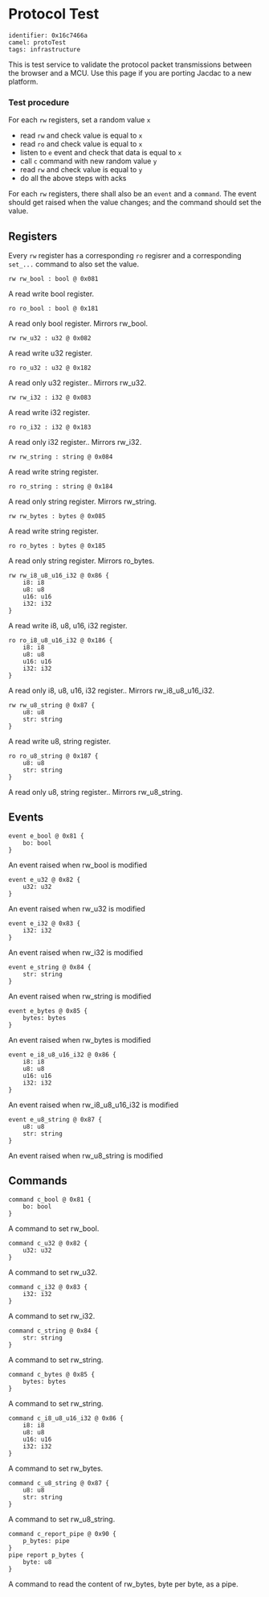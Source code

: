 # Protocol Test

    identifier: 0x16c7466a
    camel: protoTest
    tags: infrastructure

This is test service to validate the protocol packet transmissions between the browser and a MCU.
Use this page if you are porting Jacdac to a new platform.

### Test procedure

For each ``rw`` registers, set a random value ``x``
  * read ``rw`` and check value is equal to ``x``
  * read ``ro`` and check value is equal to ``x``
  * listen to ``e`` event and check that data is equal to ``x``
  * call ``c`` command with new random value ``y``
  * read ``rw`` and check value is equal to ``y``
  * do all the above steps with acks

For each ``rw`` registers, there shall also
be an ``event`` and a ``command``. The event
should get raised when the value changes;
and the command should set the value.
  
## Registers

Every ``rw`` register has a corresponding ``ro`` regisrer
and a corresponding ``set_...`` command to also set the value.

    rw rw_bool : bool @ 0x081

A read write bool register.

    ro ro_bool : bool @ 0x181

A read only bool register. Mirrors rw_bool.

    rw rw_u32 : u32 @ 0x082

A read write u32 register.

    ro ro_u32 : u32 @ 0x182

A read only u32 register.. Mirrors rw_u32.

    rw rw_i32 : i32 @ 0x083

A read write i32 register.

    ro ro_i32 : i32 @ 0x183

A read only i32 register.. Mirrors rw_i32.

    rw rw_string : string @ 0x084

A read write string register.

    ro ro_string : string @ 0x184

A read only string register. Mirrors rw_string.

    rw rw_bytes : bytes @ 0x085

A read write string register.

    ro ro_bytes : bytes @ 0x185

A read only string register. Mirrors ro_bytes.

    rw rw_i8_u8_u16_i32 @ 0x86 {
        i8: i8
        u8: u8
        u16: u16
        i32: i32
    }

A read write i8, u8, u16, i32 register.

    ro ro_i8_u8_u16_i32 @ 0x186 {
        i8: i8
        u8: u8
        u16: u16
        i32: i32
    }

A read only i8, u8, u16, i32 register.. Mirrors rw_i8_u8_u16_i32.

    rw rw_u8_string @ 0x87 {
        u8: u8
        str: string
    }

A read write u8, string register.

    ro ro_u8_string @ 0x187 {
        u8: u8
        str: string
    }

A read only u8, string register.. Mirrors rw_u8_string.

## Events

    event e_bool @ 0x81 { 
        bo: bool 
    }

An event raised when rw_bool is modified

    event e_u32 @ 0x82 { 
        u32: u32 
    }

An event raised when rw_u32 is modified

    event e_i32 @ 0x83 { 
        i32: i32 
    }

An event raised when rw_i32 is modified

    event e_string @ 0x84 { 
        str: string 
    }

An event raised when rw_string is modified

    event e_bytes @ 0x85 { 
        bytes: bytes 
    }

An event raised when rw_bytes is modified

    event e_i8_u8_u16_i32 @ 0x86 { 
        i8: i8
        u8: u8
        u16: u16
        i32: i32
    }

An event raised when rw_i8_u8_u16_i32 is modified

    event e_u8_string @ 0x87 { 
        u8: u8
        str: string
    }

An event raised when rw_u8_string is modified

## Commands

    command c_bool @ 0x81 {
        bo: bool
    }

A command to set rw_bool.

    command c_u32 @ 0x82 {
        u32: u32
    }

A command to set rw_u32.

    command c_i32 @ 0x83 {
        i32: i32
    }

A command to set rw_i32.

    command c_string @ 0x84 {
        str: string
    }

A command to set rw_string.

    command c_bytes @ 0x85 {
        bytes: bytes
    }

A command to set rw_string.

    command c_i8_u8_u16_i32 @ 0x86 {
        i8: i8
        u8: u8
        u16: u16
        i32: i32
    }

A command to set rw_bytes.

    command c_u8_string @ 0x87 {
        u8: u8
        str: string
    }

A command to set rw_u8_string.

    command c_report_pipe @ 0x90 {
        p_bytes: pipe
    }
    pipe report p_bytes {
        byte: u8
    }

A command to read the content of rw_bytes, byte per byte, as a pipe.